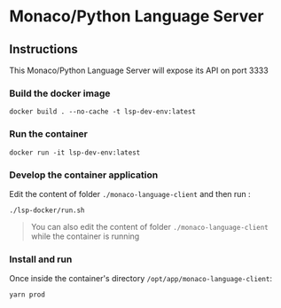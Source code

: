 # Monaco/Python Language Server

## Instructions

This Monaco/Python Language Server  will expose its API on port 3333

### Build the docker image

```
docker build . --no-cache -t lsp-dev-env:latest
```

### Run the container

```
docker run -it lsp-dev-env:latest
```

### Develop the container application
Edit the content of folder `./monaco-language-client` and then run :

```
./lsp-docker/run.sh
```

>  You can also edit the content of folder `./monaco-language-client` while the container is running

### Install and run
Once inside the container's directory `/opt/app/monaco-language-client`:

```
yarn prod
```
